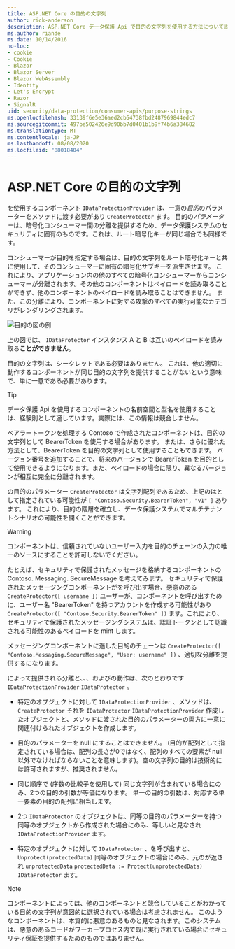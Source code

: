 ```yaml
---
title: ASP.NET Core の目的の文字列
author: rick-anderson
description: ASP.NET Core データ保護 Api で目的の文字列を使用する方法について説明します。
ms.author: riande
ms.date: 10/14/2016
no-loc:
- cookie
- Cookie
- Blazor
- Blazor Server
- Blazor WebAssembly
- Identity
- Let's Encrypt
- Razor
- SignalR
uid: security/data-protection/consumer-apis/purpose-strings
ms.openlocfilehash: 33139f6e5e36aed2cb54738fbd2487969844edc7
ms.sourcegitcommit: 497be502426e9d90bb7d0401b1b9f74b6a384682
ms.translationtype: MT
ms.contentlocale: ja-JP
ms.lasthandoff: 08/08/2020
ms.locfileid: "88018404"
---
```

# <a name="purpose-strings-in-aspnet-core"></a>ASP.NET Core の目的の文字列

<a name="data-protection-consumer-apis-purposes"></a>

を使用するコンポーネント `IDataProtectionProvider` は、一意の*目的*のパラメーターをメソッドに渡す必要があり `CreateProtector` ます。 目的の*パラメーター*は、暗号化コンシューマー間の分離を提供するため、データ保護システムのセキュリティに固有のものです。これは、ルート暗号化キーが同じ場合でも同様です。

コンシューマーが目的を指定する場合は、目的の文字列をルート暗号化キーと共に使用して、そのコンシューマーに固有の暗号化サブキーを派生させます。 これにより、アプリケーション内の他のすべての暗号化コンシューマーからコンシューマーが分離されます。その他のコンポーネントはペイロードを読み取ることができず、他のコンポーネントのペイロードを読み取ることはできません。 また、この分離により、コンポーネントに対する攻撃のすべての実行可能なカテゴリがレンダリングされます。

![目的の図の例](purpose-strings/_static/purposes.png)

上の図では、 `IDataProtector` インスタンス A と B は互いのペイロードを読み取る**ことができません**。

目的の文字列は、シークレットである必要はありません。 これは、他の適切に動作するコンポーネントが同じ目的の文字列を提供することがないという意味で、単に一意である必要があります。

>[!TIP]
> データ保護 Api を使用するコンポーネントの名前空間と型名を使用することは、経験則として適しています。実際には、この情報は競合しません。
>
>ベアラートークンを処理する Contoso で作成されたコンポーネントは、目的の文字列として BearerToken を使用する場合があります。 または、さらに優れた方法として、BearerToken を目的の文字列として使用することもできます。 バージョン番号を追加することで、将来のバージョンで BearerToken を目的として使用できるようになります。また、ペイロードの場合に限り、異なるバージョンが相互に完全に分離されます。

の目的のパラメーター `CreateProtector` は文字列配列であるため、上記のはとして指定されている可能性が `[ "Contoso.Security.BearerToken", "v1" ]` あります。 これにより、目的の階層を確立し、データ保護システムでマルチテナントシナリオの可能性を開くことができます。

<a name="data-protection-contoso-purpose"></a>

>[!WARNING]
> コンポーネントは、信頼されていないユーザー入力を目的のチェーンの入力の唯一のソースにすることを許可しないでください。
>
>たとえば、セキュリティで保護されたメッセージを格納するコンポーネントの Contoso. Messaging. SecureMessage を考えてみます。 セキュリティで保護されたメッセージングコンポーネントがを呼び出す場合、悪意のある `CreateProtector([ username ])` ユーザーが、コンポーネントを呼び出すために、ユーザー名 "BearerToken" を持つアカウントを作成する可能性があり `CreateProtector([ "Contoso.Security.BearerToken" ])` ます。これにより、セキュリティで保護されたメッセージングシステムは、認証トークンとして認識される可能性のあるペイロードを mint します。
>
>メッセージングコンポーネントに適した目的のチェーンは `CreateProtector([ "Contoso.Messaging.SecureMessage", "User: username" ])` 、適切な分離を提供するになります。

によって提供される分離と、、、およびの動作は、次のとおりです `IDataProtectionProvider` `IDataProtector` 。

* 特定のオブジェクトに対して `IDataProtectionProvider` 、メソッドは、 `CreateProtector` それを `IDataProtector` `IDataProtectionProvider` 作成したオブジェクトと、メソッドに渡された目的のパラメーターの両方に一意に関連付けられたオブジェクトを作成します。

* 目的のパラメーターを null にすることはできません。 (目的が配列として指定されている場合は、配列の長さが0ではなく、配列のすべての要素が null 以外でなければならないことを意味します)。空の文字列の目的は技術的には許可されますが、推奨されません。

* 同じ順序で (序数の比較子を使用して) 同じ文字列が含まれている場合にのみ、2つの目的の引数が等価になります。 単一の目的の引数は、対応する単一要素の目的の配列に相当します。

* 2つ `IDataProtector` のオブジェクトは、同等の目的のパラメーターを持つ同等のオブジェクトから作成された場合にのみ、等しいと見なされ `IDataProtectionProvider` ます。

* 特定のオブジェクトに対して `IDataProtector` 、を呼び出すと、 `Unprotect(protectedData)` 同等のオブジェクトの場合にのみ、元のが返され `unprotectedData` `protectedData := Protect(unprotectedData)` `IDataProtector` ます。

> [!NOTE]
> コンポーネントによっては、他のコンポーネントと競合していることがわかっている目的の文字列が意図的に選択されている場合は考慮されません。 このようなコンポーネントは、本質的に悪意のあるものと見なされます。このシステムは、悪意のあるコードがワーカープロセス内で既に実行されている場合にセキュリティ保証を提供するためのものではありません。
